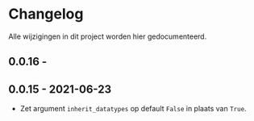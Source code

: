 # Changelog

Alle wijzigingen in dit project worden hier gedocumenteerd.

## 0.0.16 - 

## 0.0.15 - 2021-06-23

-  Zet argument `inherit_datatypes` op default `False` in plaats van `True`.